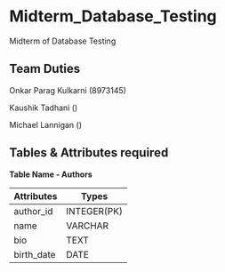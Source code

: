 # Midterm_Database_Testing
Midterm of Database Testing

## Team Duties
Onkar Parag Kulkarni (8973145) 

Kaushik Tadhani ()

Michael Lannigan ()

## Tables & Attributes required
**Table Name - Authors**

| Attributes | Types |
| -----------| ----- |
| author_id | INTEGER(PK) |
| name | VARCHAR |
| bio | TEXT |
| birth_date | DATE |

